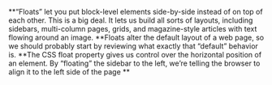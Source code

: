 **“Floats” let you put block-level elements side-by-side instead of on top of each other. This is a big deal. It lets us build all sorts of layouts, including sidebars, multi-column pages, grids, and magazine-style articles with text flowing around an image.
**Floats alter the default layout of a web page, so we should probably start by reviewing what exactly that “default” behavior is.
**The CSS float property gives us control over the horizontal position of an element. By “floating” the sidebar to the left, we’re telling the browser to align it to the left side of the page
**